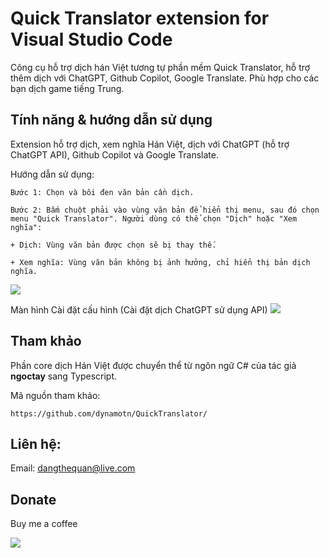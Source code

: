 # Quick Translator extension for Visual Studio Code

Công cụ hỗ trợ dịch hán Việt tương tự phần mềm Quick Translator, hỗ trợ thêm dịch với ChatGPT, Github Copilot, Google Translate. Phù hợp cho các bạn dịch game tiếng Trung.

## Tính năng & hướng dẫn sử dụng

Extension hỗ trợ dịch, xem nghĩa Hán Việt, dịch với ChatGPT (hỗ trợ ChatGPT API), Github Copilot và Google Translate.

Hướng dẫn sử dụng:
```
Bước 1: Chọn và bôi đen văn bản cần dịch.
```
```
Bước 2: Bấm chuột phải vào vùng văn bản để hiển thị menu, sau đó chọn menu "Quick Translator". Người dùng có thể chọn "Dịch" hoặc "Xem nghĩa":

+ Dịch: Vùng văn bản được chọn sẽ bị thay thế.

+ Xem nghĩa: Vùng văn bản không bị ảnh hưởng, chỉ hiển thị bản dịch nghĩa.
```
![](https://i.ibb.co/KxTVfKMB/quicktranslator-menu.png)

Màn hình Cài đặt cấu hình (Cài đặt dịch ChatGPT sử dụng API)
![](https://i.ibb.co/8nktBSws/quicktranslator-settings.png)


## Tham khảo

Phần core dịch Hán Việt được chuyển thể từ ngôn ngữ C# của tác giả **ngoctay** sang Typescript.

Mã nguồn tham khảo:
```
https://github.com/dynamotn/QuickTranslator/
```

## Liên hệ:
Email: dangthequan@live.com

## Donate

Buy me a coffee

![](https://i.ibb.co/wNxNy5G2/my-QR-small-size.jpg)

